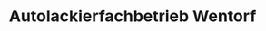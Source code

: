 ---
title: "Autolackierfachbetrieb Wentorf"
url: /wentorf-bei-hamburg/autolackierfachbetrieb-wentorf/
shop: Autowerkstatt
---